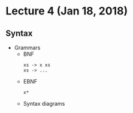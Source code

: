 # Lecture 4 (Jan 18, 2018)
## Syntax
* Grammars
  * BNF
    ```
    xs -> x xs
    xs -> ...
    ```
  * EBNF
    ```
    x*
    ```
  * Syntax diagrams
